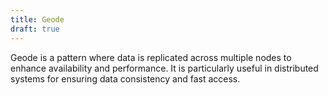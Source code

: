 ```yaml
---
title: Geode
draft: true
---
```


Geode is a pattern where data is replicated across multiple nodes to enhance availability and performance. It is particularly useful in distributed systems for ensuring data consistency and fast access.

<!--more-->